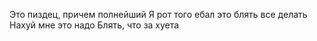 Это пиздец, причем полнейший
Я рот того ебал это блять все делать
Нахуй мне это надо
Блять, что за хуета